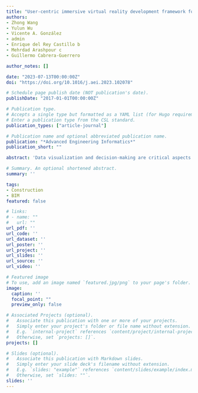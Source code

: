```yaml
---
title: "User-centric immersive virtual reality development framework for data visualization and decision-making in infrastructure remote inspections"
authors:
- Zhong Wang
- Yulun Wu
- Vicente A. González
- admin
- Enrique del Rey Castillo b
- Mehrdad Arashpour c
- Guillermo Cabrera-Guerrero 

author_notes: []

date: "2023-07-13T00:00:00Z"
doi: "https://doi.org/10.1016/j.aei.2023.102078"

# Schedule page publish date (NOT publication's date).
publishDate: "2017-01-01T00:00:00Z"

# Publication type.
# Accepts a single type but formatted as a YAML list (for Hugo requirements).
# Enter a publication type from the CSL standard.
publication_types: ["article-journal"]

# Publication name and optional abbreviated publication name.
publication: "*Advanced Engineering Informatics*"
publication_short: ""

abstract: 'Data visualization and decision-making are critical aspects of infrastructure inspections. Numerous research efforts have been made to develop practical remote inspection systems that overcome the limitations of conventional inspection methods. Although the integration of Immersive Virtual Reality (IVR) into remote inspection is currently being addressed, most IVR frameworks have focused on data accuracy and there has been a lack of research on developing human-centered IVR frameworks through usability evaluation. This paper addresses this limitation by proposing a new IVR development framework utilizing agile User Experience (UX) design techniques, which can be implemented in remote infrastructure inspections for data visualization and decision-making. Usability tests were conducted through a case study with 22 participants, using an IVR prototype developed in accordance with this framework. Following its implementation, the framework demonstrated its ability to identify damage via remote bridge inspection and achieved acceptable usability. Future research can build on the framework for semantic enrichment tasks.'

# Summary. An optional shortened abstract.
summary: ''

tags:
- Construction
- BIM
featured: false

# links:
# - name: ""
#   url: ""
url_pdf: ''
url_code: ''
url_dataset: ''
url_poster: ''
url_project: ''
url_slides: ''
url_source: ''
url_video: ''

# Featured image
# To use, add an image named `featured.jpg/png` to your page's folder. 
image:
  caption: ''
  focal_point: ""
  preview_only: false

# Associated Projects (optional).
#   Associate this publication with one or more of your projects.
#   Simply enter your project's folder or file name without extension.
#   E.g. `internal-project` references `content/project/internal-project/index.md`.
#   Otherwise, set `projects: []`.
projects: []

# Slides (optional).
#   Associate this publication with Markdown slides.
#   Simply enter your slide deck's filename without extension.
#   E.g. `slides: "example"` references `content/slides/example/index.md`.
#   Otherwise, set `slides: ""`.
slides: ''
---
```


